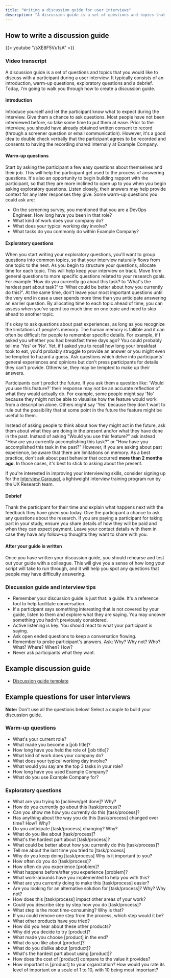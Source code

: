 ```yaml
---
title: "Writing a discussion guide for user interviews"
description: "A discussion guide is a set of questions and topics that you would like to discuss with a participant during a user interview"
---
```


## How to write a discussion guide

{{< youtube "/sXE8F5Vu1sA" >}}

### Video transcript

A discussion guide is a set of questions and topics that you would like to discuss with a participant during a user interview. It typically consists of an introduction, warm-up questions, exploratory questions and a debrief. Today, I'm going to walk you through how to create a discussion guide.

#### Introduction

Introduce yourself and let the participant know what to expect during the interview. Give them a chance to ask questions. Most people have not been interviewed before, so take some time to put them at ease. Prior to the interview, you should have already obtained written consent to record (through a screener question or email communication). However, it's a good idea to double check verbally that the participant agrees to be recorded and consents to having the recording shared internally at Example Company.

#### Warm-up questions

Start by asking the participant a few easy questions about themselves and their job. This will help the participant get used to the process of answering questions. It's also an opportunity to begin building rapport with the participant, so that they are more inclined to open up to you when you begin asking exploratory questions. Listen closely, their answers may help provide context for any later responses they give. Some warm-up questions you could ask are:

- On the screening survey, you mentioned that you are a DevOps Engineer. How long have you been in that role?
- What kind of work does your company do?
- What does your typical working day involve?
- What tasks do you commonly do within Example Company?

#### Exploratory questions

When you start writing your exploratory questions, you'll want to group questions into common topics, so that your interview naturally flows from one topic to the next. As you begin to structure your questions, allocate time for each topic. This will help keep your interview on track. Move from general questions to more specific questions related to your research goals. For example 'How do you currently go about this task? to 'What's the hardest part about task?' to 'What could be better about how you currently do this?'. At the same time, don't leave your most important questions until the very end in case a user spends more time than you anticipate answering an earlier question. By allocating time to each topic ahead of time, you can assess when you've spent too much time on one topic and need to skip ahead to another topic.

It's okay to ask questions about past experiences, as long as you recognize the limitations of people's memory. The human memory is fallible and it can often be difficult for people to remember specific details. For example, if I asked you whether you had breakfast three days ago? You could probably tell me 'Yes' or 'No'. Yet, if I asked you to recall how long your breakfast took to eat, you'd probably struggle to provide an answer or you might even be tempted to hazard a guess. Ask questions which delve into participants' general experiences and opinions but don't press participants for details they can't provide. Otherwise, they may be tempted to make up their answers.

Participants can't predict the future. If you ask them a question like: 'Would you use this feature?' their response may not be an accurate reflection of what they would actually do. For example, some people might say 'No' because they might not be able to visualise how the feature would work from a description alone. Others might say 'Yes' because they don't want to rule out the possibility that at some point in the future the feature might be useful to them.

Instead of asking people to think about how they might act in the future, ask them about what they are doing in the present and/or what they have done in the past. Instead of asking "Would you use this feature?" ask instead "How are you currently accomplishing this task?" or "How have you accomplished this task in the past?" However, if you are asking about past experience, be aware that there are limitations on memory. As a best practice, don't ask about past behavior that occurred **more than 2 months ago**. In those cases, it's best to stick to asking about the present.

If you're interested in improving your interviewing skills, consider signing up for the [Interview Carousel](/handbook/product/ux/ux-research/interview-carousel/), a lightweight interview training program run by the UX Research team.

#### Debrief

Thank the participant for their time and explain what happens next with the feedback they have given you today. Give the participant a chance to ask any questions about the research. If you are paying a participant for taking part in your study, ensure you share details of how they will be paid and when they can expect payment. Leave your contact details with them in case they have any follow-up thoughts they want to share with you.

#### After your guide is written

Once you have written your discussion guide, you should rehearse and test out your guide with a colleague. This will give you a sense of how long your script will take to run through, and it will help you spot any questions that people may have difficulty answering.

### Discussion guide and interview tips

- Remember your discussion guide is just that: a guide. It's a reference tool to help facilitate conversation.
- If a participant says something interesting that is not covered by your guide, listen to them and explore what they are saying. You may uncover something you hadn't previously considered.
- Active listening is key. You should react to what your participant is saying.
- Ask open ended questions to keep a conversation flowing.
- Remember to probe participant's answers. Ask: Why? Why not? Who? What? Where? When? How?
- Never ask participants what they want.

## Example discussion guide

- [Discussion guide template](https://docs.google.com/document/d/1dQ29KkJOZlwrNkxV9z58lR9bNkG2-lSiJPMUpmsiOTw/copy)

## Example questions for user interviews

**Note:** Don't use all the questions below! Select a couple to build your discussion guide.

### Warm-up questions

- What's your current role?
- What made you become a [job title]?
- How long have you held the role of [job title]?
- What kind of work does your company do?
- What does your typical working day involve?
- What would you say are the top 3 tasks in your role?
- How long have you used Example Company?
- What do you use Example Company for?

### Exploratory questions

- What are you trying to [achieve/get done]? Why?
- How do you currently go about this [task/process]?
- Can you show me how you currently do this [task/process]?
- Has anything about the way you do this [task/process] changed over time? How? Why?
- Do you anticipate [task/process] changing? Why?
- What do you like about [task/process]?
- What's the hardest part about [task/process]?
- What could be better about how you currently do this [task/process]?
- Tell me about the last time you tried to [task/process]
- Why do you keep doing [task/process] Why is it important to you?
- How often do you do [task/process]?
- How often do you experience [problem]?
- What happens before/after you experience [problem]?
- What work-arounds have you implemented to help you with this?
- What are you currently doing to make this [task/process] easier?
- Are you looking for an alternative solution for [task/process]? Why? Why not?
- How does this [task/process] impact other areas of your work?
- Could you describe step by step how you do [task/process]?
- What step is the most time-consuming? Why is that?
- If you could remove one step from the process, which step would it be?
- What other products have you tried?
- How did you hear about these other products?
- Why did you decide to try [product]?
- What made you choose [product] in the end?
- What do you like about [product]?
- What do you dislike about [product]?
- What's the hardest part about using [product]?
- How does the cost of [product] compare to the value it provides?
- How important is [product] to your organization? How would you rate its level of important on a scale of 1 to 10, with 10 being most important?
